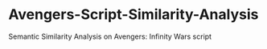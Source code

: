 # Avengers-Script-Similarity-Analysis
Semantic Similarity Analysis on Avengers: Infinity Wars script
